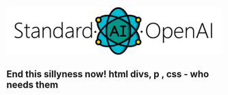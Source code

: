 ###

![Github Logo](https://github.com/glhays/ThisWackyDivThing/blob/master/github_logo.png)

## End this sillyness now! html divs, p , css - who needs them

 
